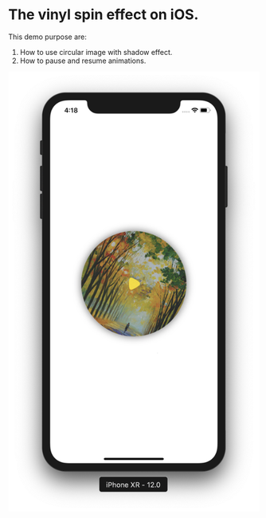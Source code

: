 # The vinyl spin effect on iOS.

This demo purpose are:

1. How to use circular image with shadow effect.
2. How to pause and resume animations.

![demo](vinyl-spin.png)